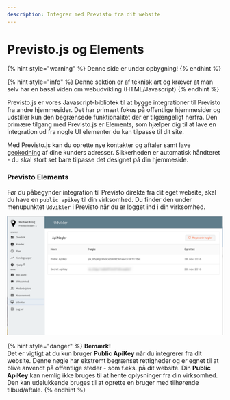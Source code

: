 ```yaml
---
description: Integrer med Previsto fra dit website
---
```


# Previsto.js og Elements

{% hint style="warning" %}
Denne side er under opbygning!
{% endhint %}

{% hint style="info" %}
Denne sektion er af teknisk art og kræver at man selv har en basal viden om webudvikling \(HTML/Javascript\)
{% endhint %}

Previsto.js er vores Javascript-bibliotek til at bygge integrationer til Previsto fra andre hjemmesider. Det har primært fokus på offentlige hjemmesider og udstiller kun den begrænsede funktionalitet der er tilgængeligt herfra. Den primære tilgang med Previsto.js er Elements, som hjælper dig til at lave en integration ud fra nogle UI elementer du kan tilpasse til dit site.

Med Previsto.js kan du oprette nye kontakter og aftaler samt lave[ geokodning](https://en.wikipedia.org/wiki/Geocoding) af dine kunders adresser. Sikkerheden er automatisk håndteret - du skal stort set bare tilpasse det designet på din hjemmeside.

### Previsto Elements

Før du påbegynder integration til Previsto direkte fra dit eget website, skal du have en `public apikey` til din virksomhed. Du finder den under menupunktet `Udvikler` i Previsto når du er logget ind i din virksomhed.

![Du kan finde din Public ApiKey n&#xE5;r du er logget ind i Previsto](../.gitbook/assets/skaermbillede-2019-05-09-kl.-12.43.51.png)

{% hint style="danger" %}
**Bemærk!**  
Det er vigtigt at du kun bruger **Public ApiKey** når du integrerer fra dit website. Denne nøgle har ekstremt begrænset rettigheder og er egnet til at blive anvendt på offentlige steder - som f.eks. på dit website. Din **Public ApiKey** kan nemlig ikke bruges til at hente oplysninger fra din virksomhed. Den kan udelukkende bruges til at oprette en bruger med tilhørende tilbud/aftale. 
{% endhint %}

### 

